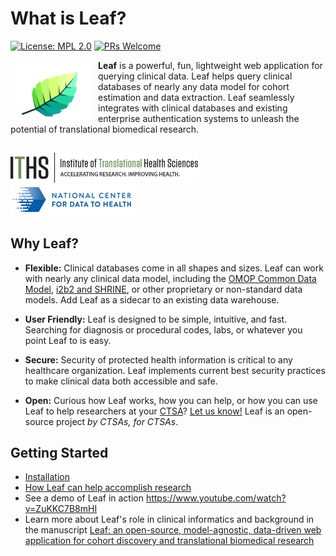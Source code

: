 # What is Leaf?

[![License: MPL 2.0](https://img.shields.io/badge/License-MPL%202.0-brightgreen.svg)](https://opensource.org/licenses/MPL-2.0) [![PRs Welcome](https://img.shields.io/badge/PRs-welcome-green.svg)](https://github.com/uwrit/leaf/pulls)

<a><img src="images/leaf.svg" width="120px" align="left" hspace="10" vspace="6"></a>

**Leaf** is a powerful, fun, lightweight web application for querying clinical data. Leaf helps query clinical databases of nearly any data model for cohort estimation and data extraction. Leaf seamlessly integrates with clinical databases and existing enterprise authentication systems to unleash the potential of translational biomedical research.

##
<span style="display:block">
   <img src="images/iths.png" width="300px" />
   &nbsp;&nbsp;&nbsp;&nbsp;&nbsp;
   <img src="images/cd2h.png" />
</span>

## Why Leaf?
* **Flexible:** Clinical databases come in all shapes and sizes. Leaf can work with nearly any clinical data model, including the [OMOP Common Data Model](https://github.com/OHDSI/CommonDataModel), [i2b2 and SHRINE](https://github.com/i2b2/i2b2-data), or other proprietary or non-standard data models. Add Leaf as a sidecar to an existing data warehouse.

* **User Friendly:** Leaf is designed to be simple, intuitive, and fast. Searching for diagnosis or procedural codes, labs, or whatever you point Leaf to is easy.

* **Secure:** Security of protected health information is critical to any healthcare organization. Leaf implements current best security practices to make clinical data both accessible and safe.

* **Open:** Curious how Leaf works, how you can help, or how you can use Leaf to help researchers at your <a href="https://ncats.nih.gov/ctsa">CTSA</a>? [Let us know!](contributing.md) Leaf is an open-source project *by CTSAs, for CTSAs*.

## Getting Started
* [Installation](installation/#architecture)
* [How Leaf can help accomplish research](about/#how-can-leaf-help-with-research)
* See a demo of Leaf in action <a href="https://www.youtube.com/watch?v=ZuKKC7B8mHI" target="_blank">https://www.youtube.com/watch?v=ZuKKC7B8mHI</a>
* Learn more about Leaf's role in clinical informatics and background in the manuscript [Leaf: an open-source, model-agnostic, data-driven web application for cohort discovery and translational biomedical research](https://academic.oup.com/jamia/advance-article/doi/10.1093/jamia/ocz165/5583724)